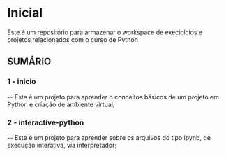 # Inicial

Este é um repositório para armazenar o workspace de execicícios e projetos relacionados com o curso de Python

## SUMÁRIO

### 1 - inicio
 -- Este é um projeto para aprender o conceitos básicos de um projeto em Python e criação de ambiente virtual;

### 2 - interactive-python
 -- Este é um projeto para aprender sobre os arquivos do tipo ipynb, de execução interativa, via interpretador;

